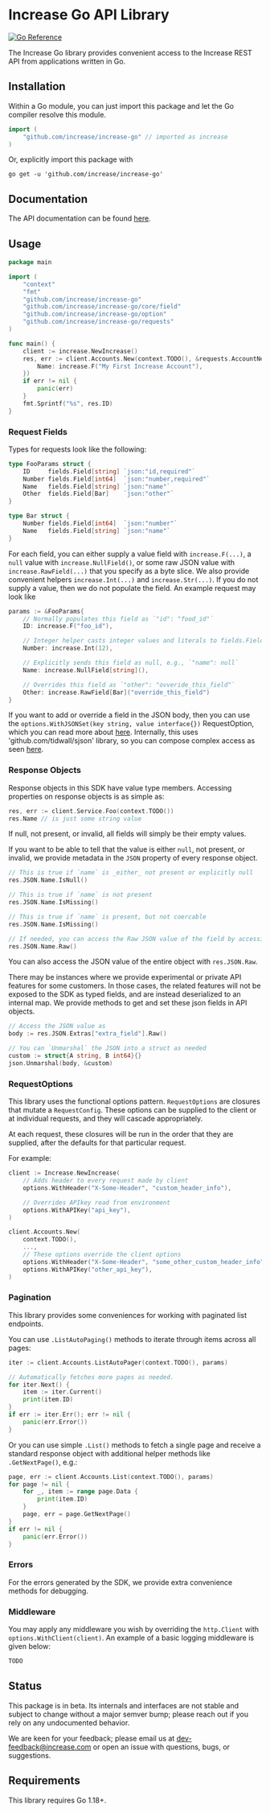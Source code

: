 # Increase Go API Library

<a href="https://pkg.go.dev/github.com/increase/increase-go"><img src="https://pkg.go.dev/badge/github.com/increase/increase-go.svg" alt="Go Reference"></a>

The Increase Go library provides convenient access to the Increase REST
API from applications written in Go.

## Installation

Within a Go module, you can just import this package and let the Go compiler
resolve this module.

```go
import (
	"github.com/increase/increase-go" // imported as increase
)
```

Or, explicitly import this package with

```
go get -u 'github.com/increase/increase-go'
```

## Documentation

The API documentation can be found [here](https://increase.com/documentation).

## Usage

```go
package main

import (
	"context"
	"fmt"
	"github.com/increase/increase-go"
	"github.com/increase/increase-go/core/field"
	"github.com/increase/increase-go/option"
	"github.com/increase/increase-go/requests"
)

func main() {
	client := increase.NewIncrease()
	res, err := client.Accounts.New(context.TODO(), &requests.AccountNewParams{
		Name: increase.F("My First Increase Account"),
	})
	if err != nil {
		panic(err)
	}
	fmt.Sprintf("%s", res.ID)
}

```

### Request Fields

Types for requests look like the following:

```go
type FooParams struct {
	ID     fields.Field[string] `json:"id,required"`
	Number fields.Field[int64]  `json:"number,required"`
	Name   fields.Field[string] `json:"name"`
	Other  fields.Field[Bar]    `json:"other"`
}

type Bar struct {
	Number fields.Field[int64]  `json:"number"`
	Name   fields.Field[string] `json:"name"`
}
```

For each field, you can either supply a value field with
`increase.F(...)`, a `null` value with `increase.NullField()`, or
some raw JSON value with `increase.RawField(...)` that you specify as a
byte slice. We also provide convenient helpers `increase.Int(...)` and
`increase.Str(...)`. If you do not supply a value, then we do not
populate the field. An example request may look like

```go
params := &FooParams{
	// Normally populates this field as `"id": "food_id"`
	ID: increase.F("foo_id"),

	// Integer helper casts integer values and literals to fields.Field[int64]
	Number: increase.Int(12),

	// Explicitly sends this field as null, e.g., `"name": null`
	Name: increase.NullField[string](),

	// Overrides this field as `"other": "ovveride_this_field"`
	Other: increase.RawField[Bar]("override_this_field")
}
```

If you want to add or override a field in the JSON body, then you can use the
`options.WithJSONSet(key string, value interface{})` RequestOption, which you
can read more about [here](#requestoptions). Internally, this uses
'github.com/tidwall/sjson' library, so you can compose complex access as seen
[here](https://github.com/tidwall/sjson).

### Response Objects

Response objects in this SDK have value type members. Accessing properties on
response objects is as simple as:

```go
res, err := client.Service.Foo(context.TODO())
res.Name // is just some string value
```

If null, not present, or invalid, all fields will simply be their empty values.

If you want to be able to tell that the value is either `null`, not present, or
invalid, we provide metadata in the `JSON` property of every response object.

```go
// This is true if `name` is _either_ not present or explicitly null
res.JSON.Name.IsNull()

// This is true if `name` is not present
res.JSON.Name.IsMissing()

// This is true if `name` is present, but not coercable
res.JSON.Name.IsMissing()

// If needed, you can access the Raw JSON value of the field by accessing
res.JSON.Name.Raw()
```

You can also access the JSON value of the entire object with `res.JSON.Raw`.

There may be instances where we provide experimental or private API features
for some customers. In those cases, the related features will not be exposed to
the SDK as typed fields, and are instead deserialized to an internal map. We
provide methods to get and set these json fields in API objects.

```go
// Access the JSON value as
body := res.JSON.Extras["extra_field"].Raw()

// You can `Unmarshal` the JSON into a struct as needed
custom := struct{A string, B int64}{}
json.Unmarshal(body, &custom)
```

### RequestOptions

This library uses the functional options pattern. `RequestOptions` are closures
that mutate a `RequestConfig`. These options can be supplied to the client or
at individual requests, and they will cascade appropriately.

At each request, these closures will be run in the order that they are
supplied, after the defaults for that particular request.

For example:

```go
client := Increase.NewIncrease(
	// Adds header to every request made by client
	options.WithHeader("X-Some-Header", "custom_header_info"),

	// Overrides APIkey read from environment
	options.WithAPIKey("api_key"),
)

client.Accounts.New(
	context.TODO(),
	...,
	// These options override the client options
	options.WithHeader("X-Some-Header", "some_other_custom_header_info"),
	options.WithAPIKey("other_api_key"),
)
```

### Pagination

This library provides some conveniences for working with paginated list endpoints.

You can use `.ListAutoPaging()` methods to iterate through items across all pages:

```go
iter := client.Accounts.ListAutoPager(context.TODO(), params)

// Automatically fetches more pages as needed.
for iter.Next() {
	item := iter.Current()
	print(item.ID)
}
if err := iter.Err(); err != nil {
	panic(err.Error())
}
```

Or you can use simple `.List()` methods to fetch a single page and receive a standard response object
with additional helper methods like `.GetNextPage()`, e.g.:

```go
page, err := client.Accounts.List(context.TODO(), params)
for page != nil {
	for _, item := range page.Data {
		print(item.ID)
	}
	page, err = page.GetNextPage()
}
if err != nil {
	panic(err.Error())
}
```

### Errors

For the errors generated by the SDK, we provide extra convenience methods for debugging.

### Middleware

You may apply any middleware you wish by overriding the `http.Client` with
`options.WithClient(client)`. An example of a basic logging middleware is given
below:

```go
TODO
```

## Status

This package is in beta. Its internals and interfaces are not stable and
subject to change without a major semver bump; please reach out if you rely on
any undocumented behavior.

We are keen for your feedback; please email us at
[dev-feedback@increase.com](mailto:dev-feedback@increase.com) or open an issue with questions, bugs, or
suggestions.

## Requirements

This library requires Go 1.18+.